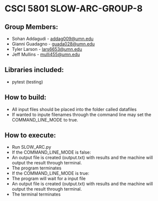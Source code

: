 # CSCI 5801 SLOW-ARC-GROUP-8

## Group Members:
- Sohan Addagudi - addag009@umn.edu
- Gianni Guadagno - guada028@umn.edu
- Tyler Larson -  lars6653@umn.edu
- Jeff Mullins -  mulli455@umn.edu

## Libraries included:
- pytest (testing)

## How to build:
- All input files should be placed into the folder called datafiles
- If wanted to inpute filenames through the command line may set the COMMAND_LINE_MODE to true.

## How to execute: 
- Run SLOW_ARC.py 
- If the COMMAND_LINE_MODE is false:
- An output file is created (output.txt) with results and the machine will output the result through terminal.
- The program terminates
- If the COMMAND_LINE_MODE is true:
- The program will wait for a input file
- An output file is created (output.txt) with results and the machine will output the result through terminal.
- The terminal terminates
